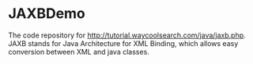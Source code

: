 JAXBDemo
========
The code repository for http://tutorial.waycoolsearch.com/java/jaxb.php. JAXB stands for Java Architecture for XML Binding, which allows easy conversion between XML and java classes. 
